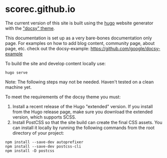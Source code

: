 # scorec.github.io


The current version of this site is built using the [hugo](https://gohugo.io/) website generator with the ["docsy" theme](https://github.com/google/docsy).

This documentation is set up as a very bare-bones documentation only page. For examples on how to add blog content, community page, about page, etc. check out the docsy-example: https://github.com/google/docsy-example


To build the site and develop content locally use:
```
hugo serve
```

Note: The following steps may not be needed. Haven't tested on a clean machine yet.

To meet the requirements of the docsy theme you must:
1. Install a recent release of the Hugo "extended" version. If you install from the Hugo release page, make sure you download the extended version, which supports SCSS.
2. Install PostCSS so that the site build can create the final CSS assets. You can install it locally by running the following commands from the root directory of your project:

```
npm install --save-dev autoprefixer
npm install --save-dev postcss-cli
npm install -D postcss
```



